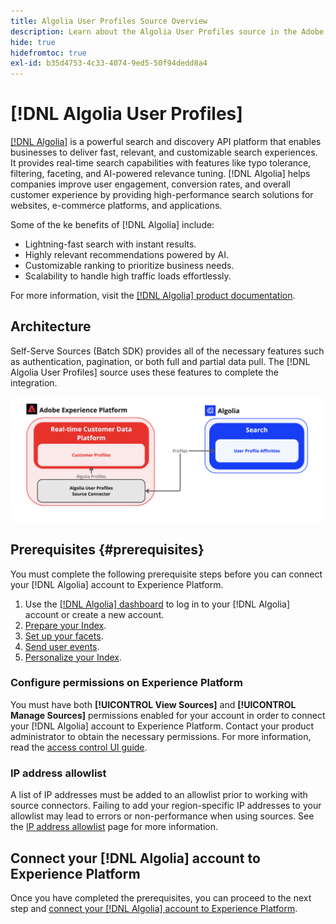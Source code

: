```yaml
---
title: Algolia User Profiles Source Overview
description: Learn about the Algolia User Profiles source in the Adobe Experience Platform
hide: true
hidefromtoc: true
exl-id: b35d4753-4c33-4074-9ed5-50f94dedd8a4
---
```

# [!DNL Algolia User Profiles]

[[!DNL Algolia]](https://www.algolia.com/) is a powerful search and discovery API platform that enables businesses to deliver fast, relevant, and customizable search experiences. It provides real-time search capabilities with features like typo tolerance, filtering, faceting, and AI-powered relevance tuning. [!DNL Algolia] helps companies improve user engagement, conversion rates, and overall customer experience by providing high-performance search solutions for websites, e-commerce platforms, and applications.

Some of the ke benefits of [!DNL Algolia] include:

* Lightning-fast search with instant results.
* Highly relevant recommendations powered by AI.
* Customizable ranking to prioritize business needs.
* Scalability to handle high traffic loads effortlessly.

For more information, visit the [[!DNL Algolia] product documentation](https://resources.algolia.com/).

## Architecture

Self-Serve Sources (Batch SDK) provides all of the necessary features such as authentication, pagination, or both full and partial data pull. The [!DNL Algolia User Profiles] source uses these features to complete the integration.

![Architecture of the Algolia & Experience Platform Integration](../../images/tutorials/create/algolia/user-profiles/algolia-aep-user-profiles-arch.png)

## Prerequisites {#prerequisites}

You must complete the following prerequisite steps before you can connect your [!DNL Algolia] account to Experience Platform.

1. Use the [[!DNL Algolia] dashboard](https://dashboard.algolia.com/users/sign_up) to log in to your [!DNL Algolia] account or create a new account.
2. [Prepare your Index](https://www.algolia.com/doc/guides/sending-and-managing-data/prepare-your-data/in-depth/prepare-data-in-depth/).
3. [Set up your facets](https://www.algolia.com/doc/guides/managing-results/refine-results/faceting/).
4. [Send user events](https://www.algolia.com/doc/guides/sending-events/getting-started/).
5. [Personalize your Index](https://www.algolia.com/doc/guides/personalization/advanced-personalization/configure/setup/indices/).

### Configure permissions on Experience Platform

You must have both **[!UICONTROL View Sources]** and **[!UICONTROL Manage Sources]** permissions enabled for your account in order to connect your [!DNL Algolia] account to Experience Platform. Contact your product administrator to obtain the necessary permissions. For more information, read the [access control UI guide](../../../access-control/abac/ui/permissions.md).

### IP address allowlist

A list of IP addresses must be added to an allowlist prior to working with source connectors. Failing to add your region-specific IP addresses to your allowlist may lead to errors or non-performance when using sources. See the [IP address allowlist](../../ip-address-allow-list.md) page for more information.

## Connect your [!DNL Algolia] account to Experience Platform

Once you have completed the prerequisites, you can proceed to the next step and [connect your [!DNL Algolia] account to Experience Platform](../../tutorials/ui/create/data-partners/algolia-user-profiles.md).
